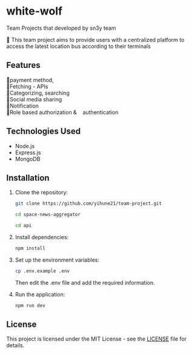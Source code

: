 # white-wolf
Team Projects that developed by sn3y team

🎯 This team project aims to provide users with a centralized platform to access the latest location bus according to their terminals 

## Features

📍payment method,<br>
📍Fetching - APIs <br>
📍Categorizing, searching <br>
📍Social media sharing <br>
📍Notification <br>
📍Role based authorization &    authentication <br>
## Technologies Used

- Node.js
- Express.js
- MongoDB

## Installation

1. Clone the repository:

   ```bash
   git clone https://github.com/yihune21/team-project.git
   ```

   ```bash
   cd space-news-aggregator
   ```

   ```bash
   cd api
   ```

2. Install dependencies:

   ```bash
   npm install
   ```

3. Set up the environment variables:

   ```bash
   cp .env.example .env
   ```

   Then edit the .env file and add the required information.

4. Run the application:

   ```bash
   npm run dev
   ```

## License

This project is licensed under the MIT License - see the [LICENSE](LICENSE) file for details.
